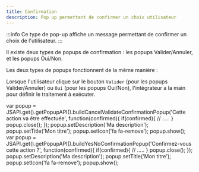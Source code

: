 ```yaml
---
title: Confirmation
description: Pop up permettant de confirmer un choix utilisateur
---
```


:::info
Ce type de pop-up affiche un message permettant de confirmer un choix de l'utilisateur.
:::

Il existe deux types de popups de confirmation : les popups Valider/Annuler, et les popups Oui/Non.

Les deux types de popups fonctionnent de la même manière :

Lorsque l'utilisateur clique sur le bouton `Valider` (pour les popups Valider/Annuler) ou `Oui` (pour les popups Oui/Non), l'intégrateur a la main pour définir le traitement à exécuter.

var popup = JSAPI.get().getPopupAPI().buildCancelValidateConfirmationPopup('Cette action va être effectuée', function(confirmed){
	if(confirmed){
		// .....
    }
	popup.close();
});
popup.setDescription('Ma description');
popup.setTitle('Mon titre');
popup.setIcon('fa fa-remove');
popup.show();
var popup = JSAPI.get().getPopupAPI().buildYesNoConfirmationPopup('Confirmez-vous cette action ?', function(confirmed){
	if(confirmed){
		// .....
    }
	popup.close();
});
popup.setDescription('Ma description');
popup.setTitle('Mon titre');
popup.setIcon('fa fa-remove');
popup.show();
